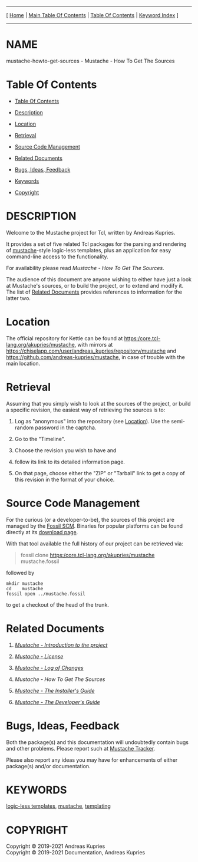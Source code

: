 
[//000000001]: # (mustache\-howto\-get\-sources \- Mustache\. Packages for logic\-less templating)
[//000000002]: # (Generated from file 'mustache\_howto\_get\_sources\.man' by tcllib/doctools with format 'markdown')
[//000000003]: # (Copyright &copy; 2019\-2021 Andreas Kupries)
[//000000004]: # (Copyright &copy; 2019\-2021 Documentation, Andreas Kupries)
[//000000005]: # (mustache\-howto\-get\-sources\(n\) 1 doc "Mustache\. Packages for logic\-less templating")

<hr> [ <a href="../../../../../../home">Home</a> &#124; <a
href="../../toc.md">Main Table Of Contents</a> &#124; <a
href="../toc.md">Table Of Contents</a> &#124; <a
href="../../index.md">Keyword Index</a> ] <hr>

# NAME

mustache\-howto\-get\-sources \- Mustache \- How To Get The Sources

# <a name='toc'></a>Table Of Contents

  - [Table Of Contents](#toc)

  - [Description](#section1)

  - [Location](#section2)

  - [Retrieval](#section3)

  - [Source Code Management](#section4)

  - [Related Documents](#section5)

  - [Bugs, Ideas, Feedback](#section6)

  - [Keywords](#keywords)

  - [Copyright](#copyright)

# <a name='description'></a>DESCRIPTION

Welcome to the Mustache project for Tcl, written by Andreas Kupries\.

It provides a set of five related Tcl packages for the parsing and rendering of
[mustache](https://mustache\.github\.io/)\-style logic\-less templates, plus an
application for easy command\-line access to the functionality\.

For availability please read *Mustache \- How To Get The Sources*\.

The audience of this document are anyone wishing to either have just a look at
Mustache's sources, or to build the project, or to extend and modify it\. The
list of [Related Documents](#section5) provides references to information
for the latter two\.

# <a name='section2'></a>Location

The official repository for Kettle can be found at
[https:/core\.tcl\-lang\.org/akupries/mustache](https:/core\.tcl\-lang\.org/akupries/mustache),
with mirrors at
[https://chiselapp\.com/user/andreas\_kupries/repository/mustache](https://chiselapp\.com/user/andreas\_kupries/repository/mustache)
and
[https://github\.com/andreas\-kupries/mustache](https://github\.com/andreas\-kupries/mustache),
in case of trouble with the main location\.

# <a name='section3'></a>Retrieval

Assuming that you simply wish to look at the sources of the project, or build a
specific revision, the easiest way of retrieving the sources is to:

  1. Log as "anonymous" into the repository \(see [Location](#section2)\)\.
     Use the semi\-random password in the captcha\.

  1. Go to the "Timeline"\.

  1. Choose the revision you wish to have and

  1. follow its link to its detailed information page\.

  1. On that page, choose either the "ZIP" or "Tarball" link to get a copy of
     this revision in the format of your choice\.

# <a name='section4'></a>Source Code Management

For the curious \(or a developer\-to\-be\), the sources of this project are managed
by the [Fossil SCM](https://www\.fossil\-scm\.org)\. Binaries for popular
platforms can be found directly at its [download
page](https://www\.fossil\-scm\.org/download\.html)\.

With that tool available the full history of our project can be retrieved via:

> fossil clone [https:/core\.tcl\-lang\.org/akupries/mustache](https:/core\.tcl\-lang\.org/akupries/mustache) mustache\.fossil

followed by

    mkdir mustache
    cd    mustache
    fossil open ../mustache.fossil

to get a checkout of the head of the trunk\.

# <a name='section5'></a>Related Documents

  1. *[Mustache \- Introduction to the project](mustache\_introduction\.md)*

  1. *[Mustache \- License](mustache\_license\.md)*

  1. *[Mustache \- Log of Changes](mustache\_changes\.md)*

  1. *Mustache \- How To Get The Sources*

  1. *[Mustache \- The Installer's Guide](mustache\_howto\_installation\.md)*

  1. *[Mustache \- The Developer's Guide](mustache\_howto\_development\.md)*

# <a name='section6'></a>Bugs, Ideas, Feedback

Both the package\(s\) and this documentation will undoubtedly contain bugs and
other problems\. Please report such at [Mustache
Tracker](https://core\.tcl\-lang\.org/akupries/mustache)\.

Please also report any ideas you may have for enhancements of either package\(s\)
and/or documentation\.

# <a name='keywords'></a>KEYWORDS

[logic\-less templates](\.\./\.\./index\.md\#logic\_less\_templates),
[mustache](\.\./\.\./index\.md\#mustache),
[templating](\.\./\.\./index\.md\#templating)

# <a name='copyright'></a>COPYRIGHT

Copyright &copy; 2019\-2021 Andreas Kupries  
Copyright &copy; 2019\-2021 Documentation, Andreas Kupries
